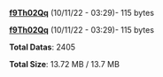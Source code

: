 [**f9Th02Qq**](/data/f9Th02Qq.txt) (10/11/22 - 03:29)- 115 bytes

[**f9Th02Qq**](/data/f9Th02Qq.txt) (10/11/22 - 03:29)- 115 bytes

**Total Datas**: 2405

**Total Size**: 13.72 MB / 13.7 MB